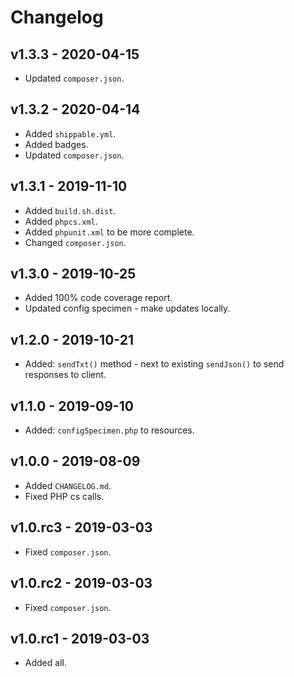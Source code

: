 # Changelog

## v1.3.3 - 2020-04-15

- Updated `composer.json`.

## v1.3.2 - 2020-04-14

- Added `shippable.yml`.
- Added badges.
- Updated `composer.json`.

## v1.3.1 - 2019-11-10

- Added `build.sh.dist`.
- Added `phpcs.xml`.
- Added `phpunit.xml` to be more complete.
- Changed `composer.json`.

## v1.3.0 - 2019-10-25

- Added 100% code coverage report.
- Updated config specimen - make updates locally.

## v1.2.0 - 2019-10-21

- Added: `sendTxt()` method - next to existing `sendJson()` to send responses to client.

## v1.1.0 - 2019-09-10

- Added: `configSpecimen.php` to resources.

## v1.0.0 - 2019-08-09

- Added `CHANGELOG.md`.
- Fixed PHP cs calls.

## v1.0.rc3 - 2019-03-03

- Fixed `composer.json`.

## v1.0.rc2 - 2019-03-03

- Fixed `composer.json`.

## v1.0.rc1 - 2019-03-03

- Added all.
